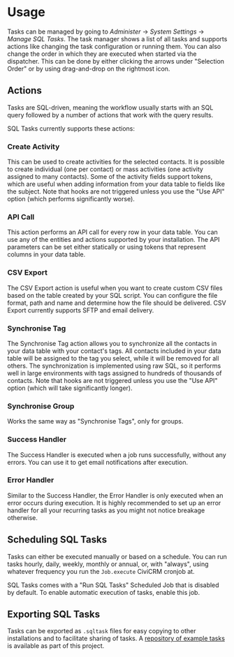 # Usage

Tasks can be managed by going to *Administer* → *System Settings* →
*Manage SQL Tasks*. The task manager shows a list of all tasks and supports
actions like changing the task configuration or running them. You can also
change the order in which they are executed when started via the dispatcher.
This can be done by either clicking the arrows under "Selection Order" or by
using drag-and-drop on the rightmost icon.

## Actions

Tasks are SQL-driven, meaning the workflow usually starts with an SQL query
followed by a number of actions that work with the query results.

SQL Tasks currently supports these actions:

### Create Activity

This can be used to create activities for the selected contacts. It is possible
to create individual (one per contact) or mass activities (one activity assigned
to many contacts). Some of the activity fields support tokens, which are useful
when adding information from your data table to fields like the subject. Note
that hooks are not triggered unless you use the "Use API" option (which performs
significantly worse).

### API Call

This action performs an API call for every row in your data table. You can use
any of the entities and actions supported by your installation. The API
parameters can be set either statically or using tokens that represent columns
in your data table.

### CSV Export

The CSV Export action is useful when you want to create custom CSV files based
on the table created by your SQL script. You can configure the file format, path
and name and determine how the file should be delivered. CSV Export currently
supports SFTP and email delivery.

### Synchronise Tag

The Synchronise Tag action allows you to synchronize all the contacts in your
data table with your contact's tags. All contacts included in your data table
will be assigned to the tag you select, while it will be removed for all others.
The synchronization is implemented using raw SQL, so it performs well in large
environments with tags assigned to hundreds of thousands of contacts. Note that
hooks are not triggered unless you use the "Use API" option (which will take
significantly longer). 

### Synchronise Group

Works the same way as "Synchronise Tags", only for groups.

### Success Handler

The Success Handler is executed when a job runs successfully, without any
errors. You can use it to get email notifications after execution.

### Error Handler

Similar to the Success Handler, the Error Handler is only executed when an error
occurs during execution. It is highly recommended to set up an error handler for
all your recurring tasks as you might not notice breakage otherwise.

## Scheduling SQL Tasks

Tasks can either be executed manually or based on a schedule. You can run tasks
hourly, daily, weekly, monthly or annual, or, with "always", using whatever
frequency you run the `Job.execute` CiviCRM cronjob at.

SQL Tasks comes with a "Run SQL Tasks" Scheduled Job that is disabled by
default. To enable automatic execution of tasks, enable this job.

## Exporting SQL Tasks

Tasks can be exported as `.sqltask` files for easy copying to other
installations and to facilitate sharing of tasks. A
[repository of example tasks](https://github.com/systopia/de.systopia.sqltasks/tree/master/tasks/readme.md) is available as part of this
project.
